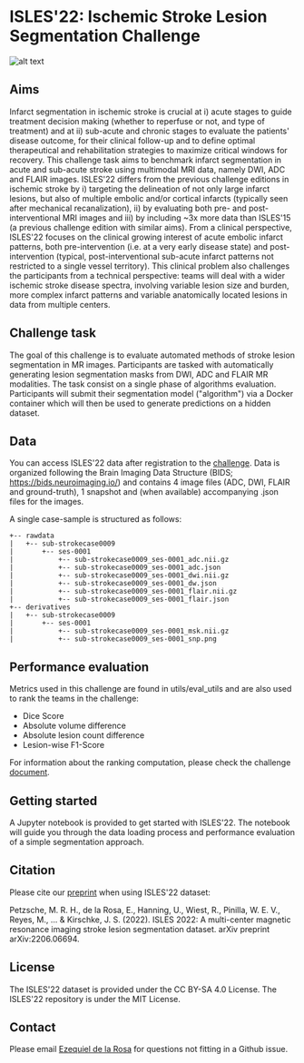 # ISLES'22: Ischemic Stroke Lesion Segmentation Challenge

![alt text](https://github.com/ezequieldlrosa/isles22/blob/main/isles-logo.png)

## Aims
Infarct segmentation in ischemic stroke is crucial at i) acute stages to guide treatment decision making (whether to reperfuse or not, and type of treatment) and at ii) sub-acute and chronic stages to evaluate the patients' disease outcome, for their clinical follow-up and to define optimal therapeutical and rehabilitation strategies to maximize critical windows for recovery.
This challenge task aims to benchmark infarct segmentation in acute and sub-acute stroke using multimodal MRI data, namely DWI, ADC and FLAIR images. ISLES'22 differs from the previous challenge editions in ischemic stroke by i) targeting the delineation of not only large infarct lesions, but also of multiple embolic and/or cortical infarcts (typically seen after mechanical recanalization), ii) by evaluating both pre- and post- interventional MRI images and iii) by including ~3x more data than ISLES'15 (a previous challenge edition with similar aims).
From a clinical perspective, ISLES'22 focuses on the clinical growing interest of acute embolic infarct patterns, both pre-intervention (i.e. at a very early disease state) and post-intervention (typical, post-interventional sub-acute infarct patterns not restricted to a single vessel territory). This clinical problem also challenges the participants from a technical perspective: teams will deal with a wider ischemic stroke disease spectra, involving variable lesion size and burden, more complex infarct patterns and variable anatomically located lesions in data from multiple centers.


## Challenge task
The goal of this challenge is to evaluate automated methods of stroke lesion segmentation in MR images. Participants are tasked with automatically generating lesion segmentation masks from DWI, ADC and FLAIR MR modalities. The task consist on a single phase of algorithms evaluation. Participants will submit their segmentation model ("algorithm") via a Docker container which will then be used to generate predictions on a hidden dataset.

## Data
You can access ISLES'22 data after registration to the [challenge](https://isles22.grand-challenge.org/).
Data is organized following the Brain Imaging Data Structure (BIDS; https://bids.neuroimaging.io/) and contains 4 image files (ADC, DWI, FLAIR and ground-truth), 1 snapshot and (when available) accompanying .json files for the images.

A single case-sample is structured as follows:
```
+-- rawdata
|   +-- sub-strokecase0009
|       +-- ses-0001
|           +-- sub-strokecase0009_ses-0001_adc.nii.gz 
|           +-- sub-strokecase0009_ses-0001_adc.json 
|           +-- sub-strokecase0009_ses-0001_dwi.nii.gz
|           +-- sub-strokecase0009_ses-0001_dw.json 
|           +-- sub-strokecase0009_ses-0001_flair.nii.gz
|           +-- sub-strokecase0009_ses-0001_flair.json
+-- derivatives
|   +-- sub-strokecase0009
|       +-- ses-0001
|           +-- sub-strokecase0009_ses-0001_msk.nii.gz
|           +-- sub-strokecase0009_ses-0001_snp.png
```

## Performance evaluation
Metrics used in this challenge are found in utils/eval_utils and are also used to rank the teams in the challenge:
* Dice Score 
* Absolute volume difference
* Absolute lesion count difference
* Lesion-wise F1-Score

For information about the ranking computation, please check the challenge [document](https://zenodo.org/record/6362388#.YpW-mJNBxQJ).

## Getting started
A Jupyter notebook is provided to get started with ISLES'22. The notebook will guide you through the data loading process and performance evaluation of a simple segmentation approach.

## Citation
Please cite our [preprint](https://arxiv.org/abs/2206.06694) when using ISLES'22 dataset:

Petzsche, M. R. H., de la Rosa, E., Hanning, U., Wiest, R., Pinilla, W. E. V., Reyes, M., ... & Kirschke, J. S. (2022). ISLES 2022: A multi-center magnetic resonance imaging stroke lesion segmentation dataset. arXiv preprint arXiv:2206.06694.




## License
The ISLES'22 dataset is provided under the CC BY-SA 4.0 License.
The ISLES'22 repository is under the MIT License.

## Contact
Please email [Ezequiel de la Rosa](ezequiel.delarosa@icometrix.com) for questions not fitting in a Github issue.
